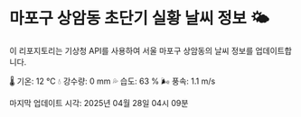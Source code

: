
# 마포구 상암동 초단기 실황 날씨 정보 🌤️

이 리포지토리는 기상청 API를 사용하여 서울 마포구 상암동의 날씨 정보를 업데이트합니다. 

🌡️ 기온: 12 ℃
💧 강수량: 0 mm
💦 습도: 63 %
🌬️ 풍속: 1.1 m/s

마지막 업데이트 시각: 2025년 04월 28일 04시 09분    
